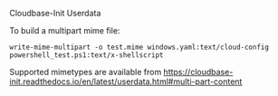 Cloudbase-Init Userdata

To build a multipart mime file:

```
write-mime-multipart -o test.mime windows.yaml:text/cloud-config powershell_test.ps1:text/x-shellscript
```

Supported mimetypes are available from https://cloudbase-init.readthedocs.io/en/latest/userdata.html#multi-part-content
